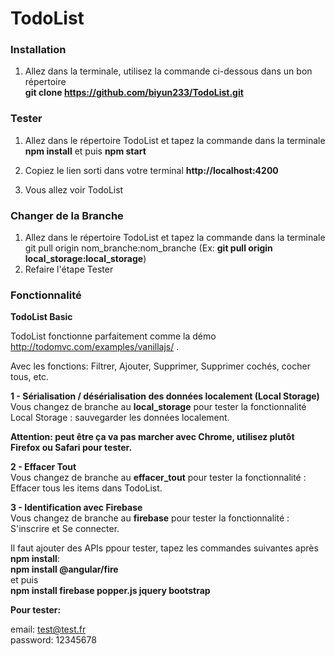 # TodoList


### Installation
1. Allez dans la terminale, utilisez la commande ci-dessous dans un bon répertoire  
**git clone https://github.com/biyun233/TodoList.git**

### Tester
1. Allez dans le répertoire TodoList et tapez la commande dans la terminale  
**npm install**
et puis
**npm start**

2. Copiez le lien sorti dans votre terminal
**http://localhost:4200**

3. Vous allez voir TodoList

### Changer de la Branche
1. Allez dans le répertoire TodoList et tapez la commande dans la terminale  
git pull origin nom_branche:nom_branche
(Ex: **git pull origin local_storage:local_storage**)
2. Refaire l'étape Tester


### Fonctionnalité

**TodoList Basic**

TodoList fonctionne parfaitement comme la démo http://todomvc.com/examples/vanillajs/ .

Avec les fonctions: Filtrer, Ajouter, Supprimer, Supprimer cochés, cocher tous, etc.

**1 - Sérialisation / désérialisation des données localement (Local Storage)**  
Vous changez de branche au **local_storage** pour tester la fonctionnalité Local Storage : sauvegarder les données localement.

**Attention: peut être ça va pas marcher avec Chrome, utilisez plutôt Firefox ou Safari pour tester.**

**2 - Effacer Tout**  
Vous changez de branche au **effacer_tout** pour tester la fonctionnalité  : Effacer tous les items dans TodoList.


**3 - Identification avec Firebase**  
Vous changez de branche au **firebase** pour tester la fonctionnalité  : S'inscrire et Se connecter.

Il faut ajouter des APIs ppour tester, tapez les commandes suivantes après **npm install**:  
**npm install @angular/fire**  
et puis  
**npm install firebase popper.js jquery bootstrap**


**Pour tester:**

email: test@test.fr  
password: 12345678






